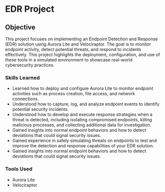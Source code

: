 # EDR Project

## Objective

This project focuses on implementing an Endpoint Detection and Response (EDR) solution using Aurora Lite and Velociraptor. The goal is to monitor endpoint activity, detect potential threats, and respond to incidents effectively. This project highlights the deployment, configuration, and use of these tools in a simulated environment to showcase real-world cybersecurity practices.

### Skills Learned

- Learned how to deploy and configure Aurora Lite to monitor endpoint activities such as process creation, file access, and network connections.
- Understood how to capture, log, and analyze endpoint events to identify potential security incidents.
- Understood how to develop and execute response strategies when a threat is detected, including isolating compromised endpoints, killing malicious processes, and collecting additional data for investigation.
- Gained insights into normal endpoint behaviors and how to detect deviations that could signal security issues.
- Gained experience in safely simulating threats on endpoints to test and improve the detection and response capabilities of your EDR solution.
- Gained insights into normal endpoint behaviors and how to detect deviations that could signal security issues.

### Tools Used

- Aurora Lite
- Velociraptor


